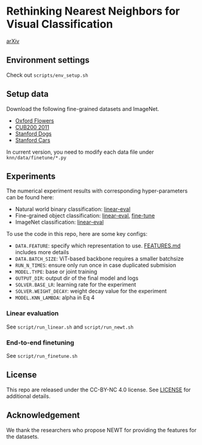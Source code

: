 # Rethinking Nearest Neighbors for Visual Classification

[arXiv](https://arxiv.org/abs/2112.08459)

## Environment settings

Check out `scripts/env_setup.sh`



## Setup data

Download the following fine-grained datasets and ImageNet.

- [Oxford Flowers](https://www.robots.ox.ac.uk/~vgg/data/flowers/)
- [CUB200 2011](http://www.vision.caltech.edu/visipedia/CUB-200-2011.html)
- [Stanford Dogs](http://vision.stanford.edu/aditya86/ImageNetDogs/main.html)
- [Stanford Cars](https://ai.stanford.edu/~jkrause/cars/car_dataset.html)

In current version, you need to modify each data file under `knn/data/finetune/*.py`



## Experiments

The numerical experiment results with corresponding hyper-parameters can be found here:

- Natural world binary classification: [linear-eval](https://drive.google.com/file/d/1ePNkIgqWzAgOZgzP394X2lv1Z8tJzXih/view?usp=sharing)
- Fine-grained object classification: [linear-eval](https://drive.google.com/file/d/12Hzlc3WprVceorqIFUANVS4C9iVf9G57/view?usp=sharing),  [fine-tune](https://drive.google.com/file/d/1KylKHl1w9OK5d8NISa1sQnm9Rz_cyUMd/view?usp=sharing)
- ImageNet classification: [linear-eval](https://drive.google.com/file/d/1vt-4G-JSHpGr2vK6cCUi5dttvFKsTman/view?usp=sharing)

To use the code in this repo, here are some key configs:

- `DATA.FEATURE`: specify which representation to use. [FEATURES.md](https://github.com/KMnP/nn-revisit/blob/master/FEATURES.md) includes more details
- `DATA.BATCH_SIZE`: ViT-based backbone requires a smaller batchsize
- `RUN_N_TIMES`: ensure only run once in case duplicated submision 
- `MODEL.TYPE`: base or joint training
- `OUTPUT_DIR`: output dir of the final model and logs
- `SOLVER.BASE_LR`: learning rate for the experiment
- `SOLVER.WEIGHT_DECAY`: weight decay value for the experiment
- `MODEL.KNN_LAMBDA`: alpha in Eq 4



### Linear evaluation

See `script/run_linear.sh` and `script/run_newt.sh`

### End-to-end finetuning

See `script/run_finetune.sh` 

## License

This repo are released under the CC-BY-NC 4.0 license. See [LICENSE](https://github.com/KMnP/nn-revisit/blob/master/LICENSE) for additional details.

## Acknowledgement

We thank the researchers who propose NEWT for providing the features for the datasets. 




